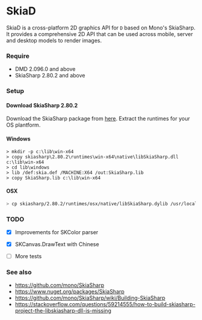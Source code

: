 # SkiaD

SkiaD is a cross-platform 2D graphics API for `D` based on Mono's SkiaSharp. It provides a comprehensive 2D API that can be used across mobile, server and desktop models to render images.

### Require

- DMD 2.096.0 and above
- SkiaSharp 2.80.2 and above

### Setup

#### Download SkiaSharp 2.80.2

Download the SkiaSharp package from [here](https://www.nuget.org/api/v2/package/SkiaSharp/2.80.2). Extract the runtimes for your OS plantform.

#### Windows

```shell
> mkdir -p c:\lib\win-x64
> copy skiasharp\2.80.2\runtimes\win-x64\native\libSkiaSharp.dll c:\lib\win-x64
> cd lib\windows
> lib /def:skia.def /MACHINE:X64 /out:SkiaSharp.lib
> copy SkiaSharp.lib c:\lib\win-x64
```

#### OSX
```sh
> cp skiasharp/2.80.2/runtimes/osx/native/libSkiaSharp.dylib /usr/local/lib
```

### TODO

- [x] Improvements for SKColor parser
- [x] SKCanvas.DrawText with Chinese
- [ ] More tests


### See also

- https://github.com/mono/SkiaSharp
- https://www.nuget.org/packages/SkiaSharp
- https://github.com/mono/SkiaSharp/wiki/Building-SkiaSharp
- https://stackoverflow.com/questions/59214555/how-to-build-skiasharp-project-the-libskiasharp-dll-is-missing